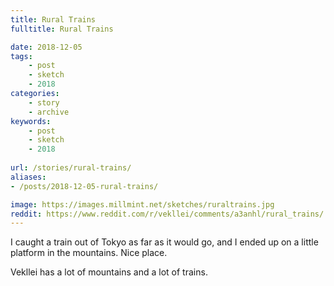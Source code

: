 ```yaml
---
title: Rural Trains
fulltitle: Rural Trains

date: 2018-12-05
tags:
    - post
    - sketch
    - 2018
categories:
    - story
    - archive
keywords:
    - post
    - sketch
    - 2018
    
url: /stories/rural-trains/
aliases:
- /posts/2018-12-05-rural-trains/

image: https://images.millmint.net/sketches/ruraltrains.jpg
reddit: https://www.reddit.com/r/vekllei/comments/a3anhl/rural_trains/
---
```


I caught a train out of Tokyo as far as it would go, and I ended up on a little platform in the mountains. Nice place.

Vekllei has a lot of mountains and a lot of trains.
